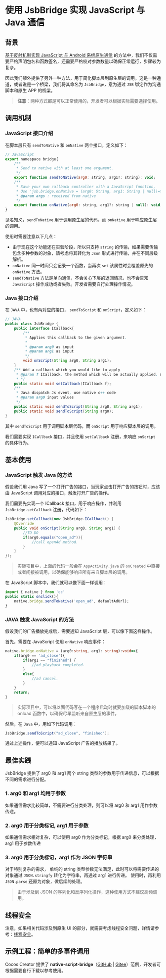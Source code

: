 # 使用 JsbBridge 实现 JavaScript 与 Java 通信

## 背景

[基于反射机制实现 JavaScript 与 Android 系统原生通信](./java-reflection.md) 的方法中，我们不仅需要严格声明包名和函数签名，还需要严格校对参数数量以确保正常运行，步骤较为复杂。

因此我们额外提供了另外一种方法，用于简化脚本层到原生层的调用。这是一种通道，或者说是一个桥梁，我们将其命名为 `JsbBridge`，意为通过 `JSB` 绑定作为沟通脚本和原生 APP 的桥梁。

> **注意**：两种方式都是可以正常使用的，开发者可以根据实际需要选择使用。

## 调用机制

### JavaScript 接口介绍

在脚本层只有 `sendToNative` 和 `onNative` 两个接口，定义如下：

```js
// JavaScript
export namespace bridge{
    /**
     * Send to native with at least one argument.
     */
    export function sendToNative(arg0: string, arg1?: string): void;
    /**
     * Save your own callback controller with a JavaScript function,
     * Use 'jsb.bridge.onNative = (arg0: String, arg1: String | null)=>{...}'
     * @param args : received from native
     */
    export function onNative(arg0: string, arg1?: string | null): void;
}
```

见名知义，`sendToNative` 用于调用原生层的代码，而 `onNative` 用于响应原生层的调用。

使用时需要注意以下几点：

- 由于现在这个功能还在实验阶段，所以只支持 `string` 的传输，如果需要传输包含多种参数的对象，请考虑将其转化为 `Json` 形式进行传输，并在不同层级解析。
- `onNative` 同一时间只会记录一个函数，当再次 `set` 该属性时会覆盖原先的 `onNative` 方法。
- `sendToNative` 方法是单向通信，不会关心下层的返回情况，也不会告知 `JavaScript` 操作成功或者失败。开发者需要自行处理操作情况。

### Java 接口介绍

在 `JAVA` 中，也有两对应的接口， `sendToScript` 和 `onScript`，定义如下：

```JAVA
// JAVA
public class JsbBridge {
    public interface ICallback{
        /**
         * Applies this callback to the given argument.
         *
         * @param arg0 as input
         * @param arg1 as input
         */
        void onScript(String arg0, String arg1);
    }
    /** Add a callback which you would like to apply
     * @param f ICallback, the method which will be actually applied. multiple calls will override
     * */
    public static void setCallback(ICallback f);
    /**
     * Java dispatch Js event, use native c++ code
     * @param arg0 input values
     */
    public static void sendToScript(String arg0, String arg1);
    public static void sendToScript(String arg0);
}
```

其中 `sendToScript` 用于调用脚本层代码，而 `onScript` 用于响应脚本层的调用。

我们需要实现 `ICallback` 接口，并且使用 `setCallback` 注册，来响应 `onScript` 的具体行为。

## 基本使用

### JavaScript 触发 Java 的方法

假设我们用 Java 写了一个打开广告的接口，当玩家点击打开广告的按钮时，应该由 JavaScript 调用对应的接口，触发打开广告的操作。

我们需要先实现一个 ICallback 接口，用于响应操作，并利用 `JsbBridge.setCallback` 注册，代码如下：

```JAVA
JsbBridge.setCallback(new JsbBridge.ICallback() {
    @Override
    public void onScript(String arg0, String arg1) {
        //TO DO
        if(arg0.equals("open_ad")){
            //call openAd method.
        }
    }
});
```

> 实际项目中，上面的代码一般会在 `AppActivity.java` 的 `onCreated` 中直接或者间接被调用，以确保能够响应所有来自脚本层的调用。

在 JavaScript 脚本中，我们就可以像下面一样调用：

```ts
import { native } from 'cc'
public static onclick(){
    native.bridge.sendToNative('open_ad', defaultAdUrl);
} 
```

### JAVA 触发 JavaScript 的方法

假设我们的广告播放完成后，需要通知 JavaScript 层，可以像下面这样操作。

首先，需要在 JavaScript 使用 `onNative` 响应事件：

```ts
native.bridge.onNative = (arg0:string, arg1: string):void=>{
    if(arg0 == 'ad_close'){
        if(arg1 == "finished") {
            //ad playback completed.
        }
        else{
            //ad cancel.
        }
    }
    return;
}
```

> 实际项目中，可以将以面代码写在一个程序启动时就要加载的脚本脚本的 onload 函数中，以确保尽早监听来自原生层的事件。

然后，在 `Java` 中，用如下代码调用：

```JAVA
JsbBridge.sendToScript("ad_close", "finished");
```

通过上述操作，便可以通知 JavaScript 广告的播放结果了。

## 最佳实践

JsbBridge 提供了 arg0 和 arg1 两个 string 类型的参数用于传递信息，可以根据不同的需求进行分配。

### 1. arg0 和 arg1 均用于参数

如果通信需求比较简单，不需要进行分类处理，则可以将 arg0 和 arg1 用作参数传递。

### 2. arg0 用于分类标记, arg1 用于参数

如果通信需求相对复杂，可以使用 arg0 作为分类标记，根据 arg0 来分类处理， arg1  用于参数传递

### 3. arg0 用于分类标记，arg1 作为 JSON 字符串

对于特别复杂的需求， 单纯的 string 类型参数无法满足，此时可以将需要传递的对象通过 `JSON.stringfy` 转化为字符串，再通过 arg1 进行传递。 使用时，再利用 `JSON.parse` 还原为对象，做后续的处理。
> 由于涉及到 JSON 的序列化和反序列化操作，这种使用方式不建议高频调用。

## 线程安全

注意，如果相关代码涉及到原生 UI 的部分，就需要考虑线程安全问题，详情请参考：[线程安全](./thread-safety.md)。

## 示例工程：简单的多事件调用

Cocos Creator 提供了 **native-script-bridge**（[GitHub](https://github.com/cocos-creator/example-3d/tree/v3.8/native-script-bridge) | [Gitee](https://gitee.com/mirrors_cocos-creator/example-3d/tree/v3.8/native-script-bridge)）范例，开发者可根据需要自行下载以参考使用。
